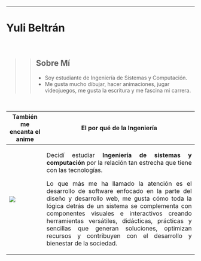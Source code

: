 ***
# **Yuli Beltrán**
<br>

>> ## **Sobre Mí**
>> * Soy estudiante de Ingeniería de Sistemas y Computación.
>> * Me gusta mucho dibujar, hacer animaciones, jugar videojuegos, me gusta la escritura y me fascina mi carrera.

<br>

|También me encanta el anime|El por qué de la Ingeniería|
| -- | -- |
|<img src="/showcase/sketches/Konata.png">|<p style="text-align: justify;">Decidí estudiar  <b>Ingeniería de sistemas y computación</b> por la relación tan estrecha que tiene con las tecnologías.</p><p style="text-align: justify;">Lo que más me ha llamado la atención es el desarrollo de software enfocado en la parte del diseño y desarrollo web, me gusta cómo toda la lógica detrás de un sistema se complementa con componentes visuales e interactivos creando herramientas versátiles, didácticas, prácticas y sencillas que generan soluciones, optimizan recursos y contribuyen con el desarrollo y bienestar de la sociedad.</p>|
